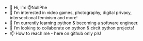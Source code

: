 - 👋 Hi, I’m @NullPhe
- 👀 I’m interested in video games, photography, digital privacy, intersectional feminism and more!
- 🌱 I’m currently learning python & becoming a software engineer.
- 💞️ I’m looking to collaborate on python & circit python projects!
- 📫 How to reach me - here on github only pls!

<!---
NullPhe/NullPhe is a ✨ special ✨ repository because its `README.md` (this file) appears on your GitHub profile.
You can click the Preview link to take a look at your changes.
--->
